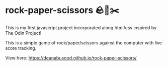 # rock-paper-scissors :rock::memo::scissors:

This is my first javascript project incorporated along html/css inspired by The Odin Project!

This is a simple game of rock/paper/scissors against the computer with live score tracking. 

View here: https://deanabusood.github.io/rock-paper-scissors/
